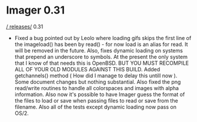 # Imager 0.31

[ / ](..) [releases/](./) 0.31

- Fixed a bug pointed out by Leolo where loading gifs  skips the first line of the imageload() has been  by read() - for now load is an alias for read.  It will  be removed in the future.  Also, fixes dynamic loading on  systems that prepend an underscore to symbols.  At the present  the only system that I know of that needs this is OpenBSD.  BUT YOU MUST RECOMPILE ALL OF YOUR OLD MODULES AGAINST THIS BUILD.  Added getchannels() method ( How did I manage to delay this  untill now ).  Some document changes but nothing substantial.  Also fixed the png read/write routines to handle all colorspaces  and images with alpha information.  Also now it's possible to   have Imager guess the format of the files to load or save   when passing files to read or save from the filename.  Also all of the tests except dynamic loading now pass on OS/2.